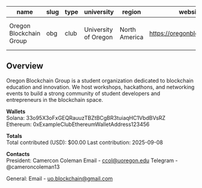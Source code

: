 | name                    | slug | type | university           | region        | website                         | socials                                                                                                                                                     |
|-------------------------|------|------|----------------------|---------------|---------------------------------|-------------------------------------------------------------------------------------------------------------------------------------------------------------|
| Oregon Blockchain Group | obg  | club | University of Oregon | North America | https://oregonblockchain.org | [Instagram](https://www.instagram.com/oregonblockchaingroup/) <br> [Twitter/X](https://x.com/oregonblock) <br> [Medium](https://medium.com/oregon-blockchain-group) <br> [LinkedIn](https://www.linkedin.com/company/oregonblockchain/) |



## **Overview**
Oregon Blockchain Group is a student organization dedicated to blockchain education and innovation. We host workshops, hackathons, and networking events to build a strong community of student developers and entrepreneurs in the blockchain space.

**Wallets** <br>
Solana: 33o95X3oFxGEQRauuzTBZtBCgBR3tuiaqHC1VbdBVsRZ <br>
Ethereum: 0xExampleClubEthereumWalletAddress123456

**Totals**<br>
Total contributed (USD): $00.00 Last contribution: 2025-09-08

**Contacts**<br>
President: Camercon Coleman
Email - ccol@uoregon.edu
Telegram - @cameroncoleman13

General:
Email - uo.blockchain@gmail.com
